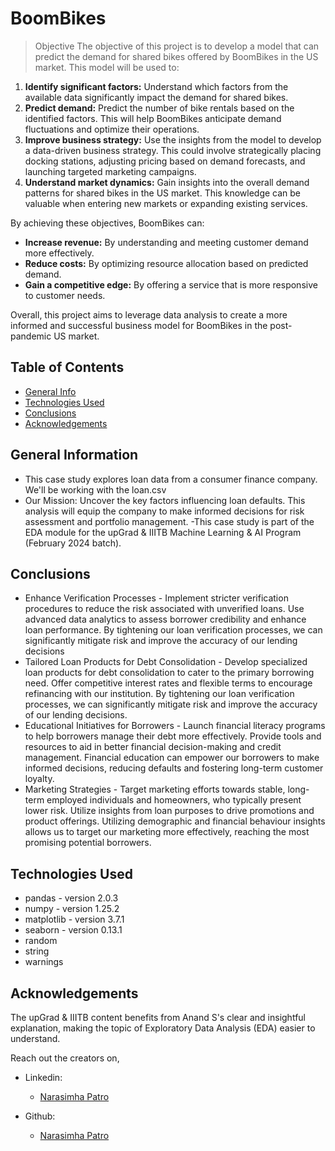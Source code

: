 # BoomBikes
> Objective
The objective of this project is to develop a model that can predict the demand for shared bikes offered by BoomBikes in the US market. This model will be used to:

1. **Identify significant factors:** Understand which factors from the available data significantly impact the demand for shared bikes.
2. **Predict demand:** Predict the number of bike rentals based on the identified factors. This will help BoomBikes anticipate demand fluctuations and optimize their operations.
3. **Improve business strategy:** Use the insights from the model to develop a data-driven business strategy. This could involve strategically placing docking stations, adjusting pricing based on demand forecasts, and launching targeted marketing campaigns.
4. **Understand market dynamics:** Gain insights into the overall demand patterns for shared bikes in the US market. This knowledge can be valuable when entering new markets or expanding existing services.

By achieving these objectives, BoomBikes can:

* **Increase revenue:** By understanding and meeting customer demand more effectively.
* **Reduce costs:** By optimizing resource allocation based on predicted demand.
* **Gain a competitive edge:** By offering a service that is more responsive to customer needs.

Overall, this project aims to leverage data analysis to create a more informed and successful business model for BoomBikes in the post-pandemic US market.

## Table of Contents
* [General Info](#general-information)
* [Technologies Used](#technologies-used)
* [Conclusions](#conclusions)
* [Acknowledgements](#acknowledgements)

<!-- You can include any other section that is pertinent to your problem -->

## General Information
- This case study explores loan data from a consumer finance company. We'll be working with the loan.csv
- Our Mission: Uncover the key factors influencing loan defaults. This analysis will equip the company to make informed decisions for risk assessment and portfolio management.
-This case study is part of the EDA module for the upGrad & IIITB Machine Learning & AI Program (February 2024 batch).

<!-- You don't have to answer all the questions - just the ones relevant to your project. -->

## Conclusions
- Enhance Verification Processes - Implement stricter verification procedures to reduce the risk associated with unverified loans. Use advanced data analytics to assess borrower credibility and enhance loan performance. By tightening our loan verification processes, we can significantly mitigate risk and improve the accuracy of our lending decisions
- Tailored Loan Products for Debt Consolidation - Develop specialized loan products for debt consolidation to cater to the primary borrowing need. Offer competitive interest rates and flexible terms to encourage refinancing with our institution. By tightening our loan verification processes, we can significantly mitigate risk and improve the accuracy of our lending decisions.
- Educational Initiatives for Borrowers - Launch financial literacy programs to help borrowers manage their debt more effectively. Provide tools and resources to aid in better financial decision-making and credit management. Financial education can empower our borrowers to make informed decisions, reducing defaults and fostering long-term customer loyalty.
- Marketing Strategies - Target marketing efforts towards stable, long-term employed individuals and homeowners, who typically present lower risk. Utilize insights from loan purposes to drive promotions and product offerings. Utilizing demographic and financial behaviour insights allows us to target our marketing more effectively, reaching the most promising potential borrowers.

<!-- You don't have to answer all the questions - just the ones relevant to your project. -->

## Technologies Used
- pandas - version 2.0.3
- numpy - version 1.25.2
- matplotlib - version 3.7.1
- seaborn - version 0.13.1
- random
- string
- warnings

<!-- As the libraries versions keep on changing, it is recommended to mention the version of library used in this project -->

## Acknowledgements
The upGrad & IIITB content benefits from Anand S's clear and insightful explanation, making the topic of Exploratory Data Analysis (EDA) easier to understand.

Reach out the creators on,
- Linkedin:
    - [Narasimha Patro](https://www.linkedin.com/in/narasimha-patro)

- Github:
    - [Narasimha Patro](https://github.com/NarasimhaPatro)

<!-- Optional -->
<!-- ## License -->
<!-- This project is open source and available under the [... License](). -->

<!-- You don't have to include all sections - just the one's relevant to your project -->
